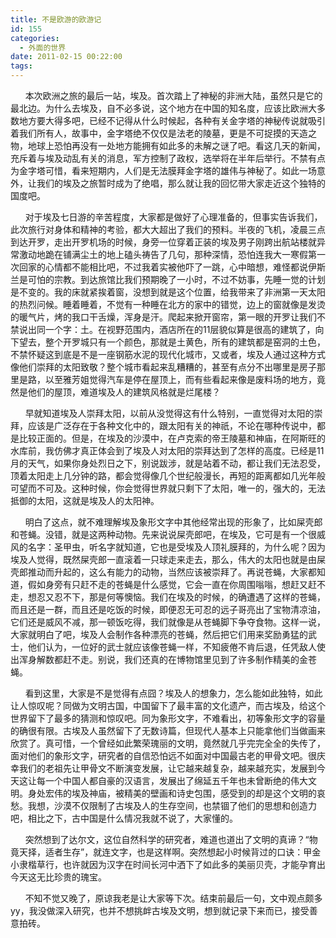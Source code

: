 ```yaml
---
title: 不是欧游的欧游记
id: 155
categories:
  - 外面的世界
date: 2011-02-15 00:22:00
tags:
---
```


&nbsp;&nbsp;&nbsp;&nbsp;&nbsp; 本次欧洲之旅的最后一站，埃及。首次踏上了神秘的非洲大陆，虽然只是它的最北边。为什么去埃及，自不必多说，这个地方在中国的知名度，应该比欧洲大多数地方要大得多吧，已经不记得从什么时候起，各种有关金字塔的神秘传说就吸引着我们所有人，故事中，金字塔绝不仅仅是法老的陵墓，更是不可捉摸的天造之物，地球上恐怕再没有一处地方能拥有如此多的未解之谜了吧。看这几天的新闻，充斥着与埃及动乱有关的消息，军方控制了政权，选举将在半年后举行。不禁有点为金字塔可惜，看来短期内，人们是无法膜拜金字塔的雄伟与神秘了。如此一场意外，让我们的埃及之旅暂时成为了绝唱，那么就让我的回忆带大家走近这个独特的国度吧。

&nbsp;&nbsp;&nbsp;&nbsp;&nbsp; 对于埃及七日游的辛苦程度，大家都是做好了心理准备的，但事实告诉我们，此次旅行对身体和精神的考验，都大大超出了我们的预料。半夜的飞机，凌晨三点到达开罗，走出开罗机场的时候，身旁一位穿着正装的埃及男子刚跨出航站楼就异常激动地跪在铺满尘土的地上磕头祷告了几句，那种深情，恐怕连我大一寒假第一次回家的心情都不能相比吧，不过我着实被他吓了一跳，心中暗想，难怪都说伊斯兰是可怕的宗教。到达旅馆比我们预期晚了一小时，不过不妨事，先睡一觉的计划是不变的。我的床就紧挨着窗，没想到就是这个位置，给我带来了非洲第一天太阳的热烈问候。睡着睡着，不觉有一种睡在北方的家中的错觉，边上的窗就像是发烫的暖气片，烤的我口干舌燥，浑身是汗。爬起来掀开窗帘，第一眼的开罗让我们不禁说出同一个字：土。在视野范围内，酒店所在的11层貌似算是很高的建筑了，向下望去，整个开罗城只有一个颜色，那就是土黄色，所有的建筑都是窑洞的土色，不禁怀疑这到底是不是一座钢筋水泥的现代化城市，又或者，埃及人通过这种方式像他们崇拜的太阳致敬？整个城市看起来乱糟糟的，甚至有点分不出哪里是房子那里是路，以至雅芳姐觉得汽车是停在屋顶上，而有些看起来像是废料场的地方，竟然是他们的屋顶，难道埃及人的建筑风格就是烂尾楼？

&nbsp;&nbsp;&nbsp;&nbsp;&nbsp; 早就知道埃及人崇拜太阳，以前从没觉得这有什么特别，一直觉得对太阳的崇拜，应该是广泛存在于各种文化中的，跟太阳有关的神祇，不论在哪种传说中，都是比较正面的。但是，在埃及的沙漠中，在卢克索的帝王陵墓和神庙，在阿斯旺的水库前，我仿佛才真正体会到了埃及人对太阳的崇拜达到了怎样的高度。已经是11月的天气，如果你身处烈日之下，别说跋涉，就是站着不动，都让我们无法忍受，顶着太阳走上几分钟的路，都会觉得像几个世纪般漫长，再短的距离都如几光年般可望而不可及。这种时候，你会觉得世界就只剩下了太阳，唯一的，强大的，无法抵御的太阳，这就是埃及人的太阳神。

&nbsp;&nbsp;&nbsp;&nbsp;&nbsp; 明白了这点，就不难理解埃及象形文字中其他经常出现的形象了，比如屎壳郎和苍蝇。没错，就是这两种动物。先来说说屎壳郎吧，在埃及，它可是有一个很威风的名字：圣甲虫，听名字就知道，它也是受埃及人顶礼膜拜的，为什么呢？因为埃及人觉得，既然屎壳郎一直滚着一只球走来走去，那么，伟大的太阳也就是由屎壳郎推动而升起的，这么有能力的动物，当然应该被崇拜了。再说苍蝇，大家都知道，假如身旁有只赶不走的苍蝇是什么感觉，它会一直在你周围嗡嗡，想赶又赶不走，想忍又忍不下，那是何等懊恼。我们在埃及的时候，的确遭遇了这样的苍蝇，而且还是一群，而且还是吃饭的时候，即便忍无可忍的远子哥亮出了宝物清凉油，它们还是威风不减，那一顿饭吃得，我们就像是从苍蝇脚下争夺食物。这样一说，大家就明白了吧，埃及人会制作各种漂亮的苍蝇，然后把它们用来奖励勇猛的武士，他们认为，一位好的武士就应该像苍蝇一样，不知疲倦不肯后退，任凭敌人使出浑身解数都赶不走。别说，我们还真的在博物馆里见到了许多制作精美的金苍蝇。

&nbsp;&nbsp;&nbsp;&nbsp;&nbsp; 看到这里，大家是不是觉得有点囧？埃及人的想象力，怎么能如此独特，如此让人惊叹呢？同做为文明古国，中国留下了最丰富的文化遗产，而古埃及，给这个世界留下了最多的猜测和惊叹吧。同为象形文字，不难看出，初等象形文字的容量的确很有限。古埃及人虽然留下了无数诗篇，但现代人基本上只能拿他们当做画来欣赏了。真可惜，一个曾经如此繁荣瑰丽的文明，竟然就几乎完完全全的失传了，面对他们的象形文字，研究者的自信恐怕远不如面对中国最古老的甲骨文吧。很庆幸我们的老祖先让甲骨文不断演变发展，让它越来越复杂，越来越充实，发展到今天这让每一个中国人都自豪的汉语言，发展出了绵延五千年也未曾断绝的伟大文明。身处宏伟的埃及神庙，被精美的壁画和诗史包围，感受到的却是这个文明的哀愁。我想，沙漠不仅限制了古埃及人的生存空间，也禁锢了他们的思想和创造力吧，相比之下，古中国是什么情况我就不说了，大家懂的。

&nbsp;&nbsp;&nbsp;&nbsp;&nbsp; 突然想到了达尔文，这位自然科学的研究者，难道也道出了文明的真谛？&ldquo;物竟天择，适者生存&rdquo;，就连文字，也是这样啊。突然想起小时候背过的口诀：甲金小隶楷草行，也许就因为汉字在时间长河中洒下了如此多的美丽贝壳，才能孕育出今天这无比珍贵的瑰宝。

&nbsp;&nbsp;&nbsp;&nbsp;&nbsp; 不知不觉又晚了，原谅我老是让大家等下次。结束前最后一句，文中观点颇多yy，我没做深入研究，也并不想挑衅古埃及文明，想到就记录下来而已，接受善意拍砖。